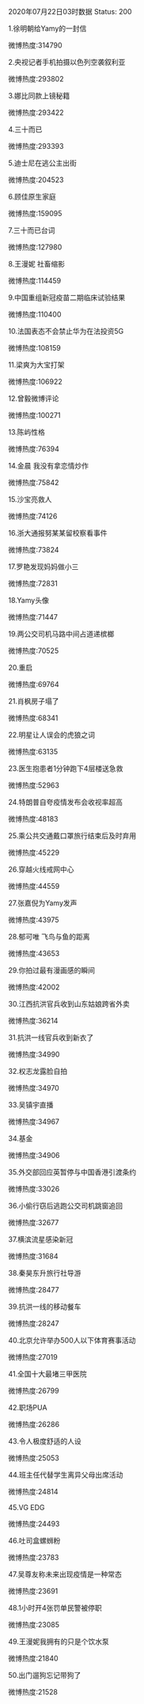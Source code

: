 2020年07月22日03时数据
Status: 200

1.徐明朝给Yamy的一封信

微博热度:314790

2.央视记者手机拍摄以色列空袭叙利亚

微博热度:293802

3.娜比同款上镜秘籍

微博热度:293422

4.三十而已

微博热度:293393

5.迪士尼在逃公主出街

微博热度:204523

6.顾佳原生家庭

微博热度:159095

7.三十而已台词

微博热度:127980

8.王漫妮 社畜缩影

微博热度:114459

9.中国重组新冠疫苗二期临床试验结果

微博热度:110400

10.法国表态不会禁止华为在法投资5G

微博热度:108159

11.梁爽为大宝打架

微博热度:106922

12.曾毅微博评论

微博热度:100271

13.陈屿性格

微博热度:76394

14.金晨 我没有拿恋情炒作

微博热度:75842

15.沙宝亮救人

微博热度:74126

16.浙大通报努某某留校察看事件

微博热度:73824

17.罗艳发现妈妈做小三

微博热度:72831

18.Yamy头像

微博热度:71447

19.两公交司机马路中间占道递槟榔

微博热度:70525

20.重启

微博热度:69764

21.肖枫房子塌了

微博热度:68341

22.明星让人误会的虎狼之词

微博热度:63135

23.医生抱患者1分钟跑下4层楼送急救

微博热度:52963

24.特朗普自夸疫情发布会收视率超高

微博热度:48183

25.乘公共交通戴口罩旅行结束后及时弃用

微博热度:45229

26.穿越火线戒网中心

微博热度:44559

27.张嘉倪为Yamy发声

微博热度:43975

28.郁可唯 飞鸟与鱼的距离

微博热度:43653

29.你拍过最有漫画感的瞬间

微博热度:42002

30.江西抗洪官兵收到山东姑娘跨省外卖

微博热度:36214

31.抗洪一线官兵收到新衣了

微博热度:34990

32.权志龙露脸自拍

微博热度:34970

33.吴镇宇直播

微博热度:34967

34.基金

微博热度:34906

35.外交部回应英暂停与中国香港引渡条约

微博热度:33026

36.小偷行窃后逃跑公交司机跳窗追回

微博热度:32677

37.横滨流星感染新冠

微博热度:31684

38.秦昊东升旅行社导游

微博热度:28477

39.抗洪一线的移动餐车

微博热度:28247

40.北京允许举办500人以下体育赛事活动

微博热度:27019

41.全国十大最堵三甲医院

微博热度:26799

42.职场PUA

微博热度:26286

43.令人极度舒适的人设

微博热度:25053

44.班主任代替学生离异父母出席活动

微博热度:24814

45.VG EDG

微博热度:24493

46.吐司盒螺蛳粉

微博热度:23783

47.吴尊友称未来出现疫情是一种常态

微博热度:23691

48.1小时开4张罚单民警被停职

微博热度:23085

49.王漫妮我拥有的只是个饮水泵

微博热度:21840

50.出门遛狗忘记带狗了

微博热度:21528

